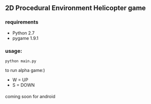 ## 2D Procedural Environment Helicopter game
### requirements
* Python 2.7
* pygame 1.9.1

### usage:
```
python main.py
```

to run alpha game:)

* W = UP
* S = DOWN

####
coming soon for android
